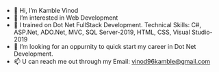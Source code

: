 - 👋 Hi, I’m Kamble Vinod
- 👀 I’m interested in Web Development 
- 🌱 I trained on Dot Net FullStack Development. Technical Skills: C#, ASP.Net, ADO.Net, MVC, SQL Server-2019, HTML, CSS, Visual Studio-2019
- 💞️ I’m looking for an oppurnity to quick start my career in Dot Net Development.
- 📫 U can reach me out through my Email: vinod96kamble@gmail.com


<!---
KambleVinod96/KambleVinod96 is a ✨ special ✨ repository because its `README.md` (this file) appears on your GitHub profile.
You can click the Preview link to take a look at your changes.
--->
